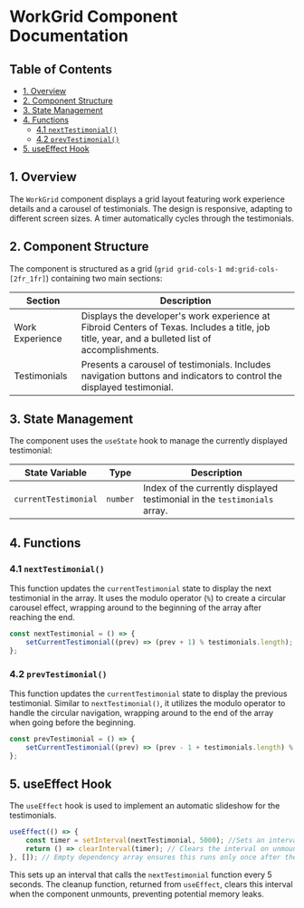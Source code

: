 # WorkGrid Component Documentation

## Table of Contents

* [1. Overview](#1-overview)
* [2. Component Structure](#2-component-structure)
* [3. State Management](#3-state-management)
* [4. Functions](#4-functions)
    * [4.1 `nextTestimonial()`](#41-nexttestimonial)
    * [4.2 `prevTestimonial()`](#42-prevtestimonial)
* [5. useEffect Hook](#5-useeffect-hook)


## 1. Overview

The `WorkGrid` component displays a grid layout featuring work experience details and a carousel of testimonials.  The design is responsive, adapting to different screen sizes.  A timer automatically cycles through the testimonials.

## 2. Component Structure

The component is structured as a grid (`grid grid-cols-1 md:grid-cols-[2fr_1fr]`) containing two main sections:

| Section             | Description                                                                |
|----------------------|----------------------------------------------------------------------------|
| Work Experience     | Displays the developer's work experience at Fibroid Centers of Texas. Includes a title, job title, year, and a bulleted list of accomplishments. |
| Testimonials        | Presents a carousel of testimonials. Includes navigation buttons and indicators to control the displayed testimonial. |


## 3. State Management

The component uses the `useState` hook to manage the currently displayed testimonial:

| State Variable       | Type     | Description                                                              |
|-----------------------|-----------|--------------------------------------------------------------------------|
| `currentTestimonial` | `number` | Index of the currently displayed testimonial in the `testimonials` array. |


## 4. Functions

### 4.1 `nextTestimonial()`

This function updates the `currentTestimonial` state to display the next testimonial in the array. It uses the modulo operator (`%`) to create a circular carousel effect, wrapping around to the beginning of the array after reaching the end.

```javascript
const nextTestimonial = () => {
    setCurrentTestimonial((prev) => (prev + 1) % testimonials.length);
};
```

### 4.2 `prevTestimonial()`

This function updates the `currentTestimonial` state to display the previous testimonial. Similar to `nextTestimonial()`, it utilizes the modulo operator to handle the circular navigation, wrapping around to the end of the array when going before the beginning.

```javascript
const prevTestimonial = () => {
    setCurrentTestimonial((prev) => (prev - 1 + testimonials.length) % testimonials.length);
};
```

## 5. useEffect Hook

The `useEffect` hook is used to implement an automatic slideshow for the testimonials.

```javascript
useEffect(() => {
    const timer = setInterval(nextTestimonial, 5000); //Sets an interval to call nextTestimonial every 5000ms (5 seconds)
    return () => clearInterval(timer); // Clears the interval on unmount to prevent memory leaks.
}, []); // Empty dependency array ensures this runs only once after the component mounts.
```

This sets up an interval that calls the `nextTestimonial` function every 5 seconds. The cleanup function, returned from `useEffect`, clears this interval when the component unmounts, preventing potential memory leaks.

